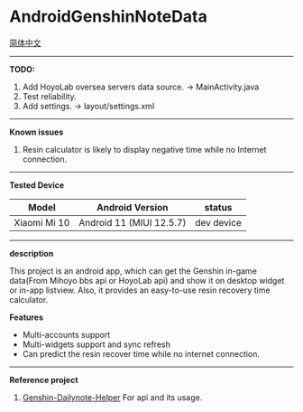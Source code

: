 # AndroidGenshinNoteData

[简体中文](./README_ZHCN.md)

---

**TODO:**

1. Add HoyoLab oversea servers data source.  -> MainActivity.java
4. Test reliability.
6. Add settings. ->  layout/settings.xml

---

**Known issues**

1. Resin calculator is likely to display negative time while no Internet connection.

---

**Tested Device**

| Model | Android Version | status |
| --- | --- | --- |
| Xiaomi Mi 10 | Android 11 (MIUI 12.5.7) | dev device |

---

**description**

This project is an android app, which can get the Genshin in-game data(From Mihoyo bbs api or HoyoLab api) and show it on desktop widget or in-app listview.
Also, it provides an easy-to-use resin recovery time calculator.

**Features**

* Multi-accounts support
* Multi-widgets support and sync refresh
* Can predict the resin recover time while no internet connection.

---

**Reference project**

1. [Genshin-Dailynote-Helper](https://github.com/Xm798/Genshin-Dailynote-Helper) For api and its usage.
